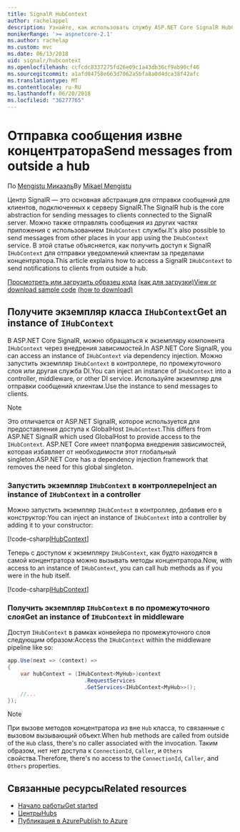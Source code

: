 ```yaml
---
title: SignalR HubContext
author: rachelappel
description: Узнайте, как использовать службу ASP.NET Core SignalR HubContext для отправки уведомлений клиентам за пределами концентратора.
monikerRange: '>= aspnetcore-2.1'
ms.author: rachelap
ms.custom: mvc
ms.date: 06/13/2018
uid: signalr/hubcontext
ms.openlocfilehash: ccfcdc8337275fd26e09c1a43db36cf9ab90cf46
ms.sourcegitcommit: a1afd04758e663d7062a5bfa8a0d4dca38f42afc
ms.translationtype: MT
ms.contentlocale: ru-RU
ms.lasthandoff: 06/20/2018
ms.locfileid: "36277765"
---
```

# <a name="send-messages-from-outside-a-hub"></a><span data-ttu-id="ad720-103">Отправка сообщения извне концентратора</span><span class="sxs-lookup"><span data-stu-id="ad720-103">Send messages from outside a hub</span></span>

<span data-ttu-id="ad720-104">По [Mengistu Микаэль](https://twitter.com/MikaelM_12)</span><span class="sxs-lookup"><span data-stu-id="ad720-104">By [Mikael Mengistu](https://twitter.com/MikaelM_12)</span></span>

<span data-ttu-id="ad720-105">Центр SignalR — это основная абстракция для отправки сообщений для клиентов, подключенных к серверу SignalR.</span><span class="sxs-lookup"><span data-stu-id="ad720-105">The SignalR hub is the core abstraction for sending messages to clients connected to the SignalR server.</span></span> <span data-ttu-id="ad720-106">Можно также отправлять сообщения из других частях приложения с использованием `IHubContext` службы.</span><span class="sxs-lookup"><span data-stu-id="ad720-106">It's also possible to send messages from other places in your app using the `IHubContext` service.</span></span> <span data-ttu-id="ad720-107">В этой статье объясняется, как получить доступ к SignalR `IHubContext` для отправки уведомлений клиентам за пределами концентратора.</span><span class="sxs-lookup"><span data-stu-id="ad720-107">This article explains how to access a SignalR `IHubContext` to send notifications to clients from outside a hub.</span></span>

<span data-ttu-id="ad720-108">[Просмотреть или загрузить образец кода](https://github.com/aspnet/Docs/tree/master/aspnetcore/signalr/hubcontext/sample/) [(как для загрузки)](xref:tutorials/index#how-to-download-a-sample)</span><span class="sxs-lookup"><span data-stu-id="ad720-108">[View or download sample code](https://github.com/aspnet/Docs/tree/master/aspnetcore/signalr/hubcontext/sample/) [(how to download)](xref:tutorials/index#how-to-download-a-sample)</span></span>

## <a name="get-an-instance-of-ihubcontext"></a><span data-ttu-id="ad720-109">Получите экземпляр класса `IHubContext`</span><span class="sxs-lookup"><span data-stu-id="ad720-109">Get an instance of `IHubContext`</span></span>

<span data-ttu-id="ad720-110">В ASP.NET Core SignalR, можно обращаться к экземпляру компонента `IHubContext` через внедрения зависимостей.</span><span class="sxs-lookup"><span data-stu-id="ad720-110">In ASP.NET Core SignalR, you can access an instance of `IHubContext` via dependency injection.</span></span> <span data-ttu-id="ad720-111">Можно запустить экземпляр `IHubContext` в контроллере, по промежуточного слоя или другая служба DI.</span><span class="sxs-lookup"><span data-stu-id="ad720-111">You can inject an instance of `IHubContext` into a controller, middleware, or other DI service.</span></span> <span data-ttu-id="ad720-112">Используйте экземпляр для отправки сообщений клиентам.</span><span class="sxs-lookup"><span data-stu-id="ad720-112">Use the instance to send messages to clients.</span></span>

> [!NOTE]
> <span data-ttu-id="ad720-113">Это отличается от ASP.NET SignalR, которое используется для предоставления доступа к GlobalHost `IHubContext`.</span><span class="sxs-lookup"><span data-stu-id="ad720-113">This differs from ASP.NET SignalR which used GlobalHost to provide access to the `IHubContext`.</span></span> <span data-ttu-id="ad720-114">ASP.NET Core имеет платформа внедрения зависимостей, которая избавляет от необходимости этот глобальный singleton.</span><span class="sxs-lookup"><span data-stu-id="ad720-114">ASP.NET Core has a dependency injection framework that removes the need for this global singleton.</span></span>

### <a name="inject-an-instance-of-ihubcontext-in-a-controller"></a><span data-ttu-id="ad720-115">Запустить экземпляр `IHubContext` в контроллере</span><span class="sxs-lookup"><span data-stu-id="ad720-115">Inject an instance of `IHubContext` in a controller</span></span>

<span data-ttu-id="ad720-116">Можно запустить экземпляр `IHubContext` в контроллер, добавив его в конструктор:</span><span class="sxs-lookup"><span data-stu-id="ad720-116">You can inject an instance of `IHubContext` into a controller by adding it to your constructor:</span></span>

[!code-csharp[IHubContext](hubcontext/sample/Controllers/HomeController.cs?range=12-19,57)]

<span data-ttu-id="ad720-117">Теперь с доступом к экземпляру `IHubContext`, как будто находятся в самой концентратора можно вызывать методы концентратора.</span><span class="sxs-lookup"><span data-stu-id="ad720-117">Now, with access to an instance of `IHubContext`, you can call hub methods as if you were in the hub itself.</span></span>

[!code-csharp[IHubContext](hubcontext/sample/Controllers/HomeController.cs?range=21-25)]

### <a name="get-an-instance-of-ihubcontext-in-middleware"></a><span data-ttu-id="ad720-118">Получить экземпляр `IHubContext` в по промежуточного слоя</span><span class="sxs-lookup"><span data-stu-id="ad720-118">Get an instance of `IHubContext` in middleware</span></span>

<span data-ttu-id="ad720-119">Доступ `IHubContext` в рамках конвейера по промежуточного слоя следующим образом:</span><span class="sxs-lookup"><span data-stu-id="ad720-119">Access the `IHubContext` within the middleware pipeline like so:</span></span>

```csharp
app.Use(next => (context) =>
{
    var hubContext = (IHubContext<MyHub>)context
                        .RequestServices
                        .GetServices<IHubContext<MyHub>>();
    //...
});
```

> [!NOTE]
> <span data-ttu-id="ad720-120">При вызове методов концентратора из вне `Hub` класса, то связанные с вызовом вызывающий объект.</span><span class="sxs-lookup"><span data-stu-id="ad720-120">When hub methods are called from outside of the `Hub` class, there's no caller associated with the invocation.</span></span> <span data-ttu-id="ad720-121">Таким образом, нет нет доступа к `ConnectionId`, `Caller`, и `Others` свойства.</span><span class="sxs-lookup"><span data-stu-id="ad720-121">Therefore, there's no access to the `ConnectionId`, `Caller`, and `Others` properties.</span></span>

## <a name="related-resources"></a><span data-ttu-id="ad720-122">Связанные ресурсы</span><span class="sxs-lookup"><span data-stu-id="ad720-122">Related resources</span></span>

* [<span data-ttu-id="ad720-123">Начало работы</span><span class="sxs-lookup"><span data-stu-id="ad720-123">Get started</span></span>](xref:tutorials/signalr)
* [<span data-ttu-id="ad720-124">Центры</span><span class="sxs-lookup"><span data-stu-id="ad720-124">Hubs</span></span>](xref:signalr/hubs)
* [<span data-ttu-id="ad720-125">Публикация в Azure</span><span class="sxs-lookup"><span data-stu-id="ad720-125">Publish to Azure</span></span>](xref:signalr/publish-to-azure-web-app)
